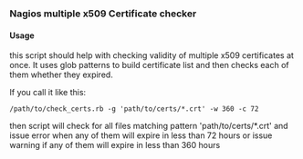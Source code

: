 ### Nagios multiple x509 Certificate checker ###

#### Usage ####
this script should help with checking validity of multiple x509
certificates at once. It uses glob patterns to build certificate list
and then checks each of them whether they expired.

If you call it like this:

```
/path/to/check_certs.rb -g 'path/to/certs/*.crt' -w 360 -c 72
```

then script will check for all files matching pattern
'path/to/certs/*.crt' and  issue error when any of them will expire in
less than 72 hours or issue warning if any of them will expire in less
than 360 hours 

